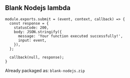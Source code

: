 ## Blank Nodejs lambda 

```
module.exports.submit = (event, context, callback) => {
  const response = {
    statusCode: 200,
    body: JSON.stringify({
      message: 'Your function executed successfully!',
      input: event,
    }),
  };

  callback(null, response);
}
```

Already packaged as: `blank-nodejs.zip`